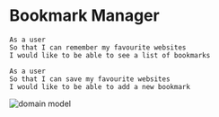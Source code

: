 # Bookmark Manager

```
As a user
So that I can remember my favourite websites
I would like to be able to see a list of bookmarks

As a user
So that I can save my favourite websites
I would like to be able to add a new bookmark
```
![domain model](https://i.imgur.com/gGXw3Ko.png)
